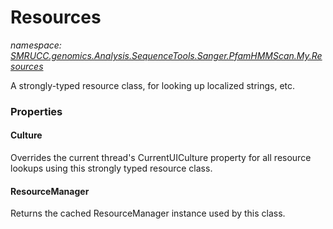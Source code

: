 ﻿# Resources
_namespace: [SMRUCC.genomics.Analysis.SequenceTools.Sanger.PfamHMMScan.My.Resources](./index.md)_

A strongly-typed resource class, for looking up localized strings, etc.




### Properties

#### Culture
Overrides the current thread's CurrentUICulture property for all
 resource lookups using this strongly typed resource class.
#### ResourceManager
Returns the cached ResourceManager instance used by this class.
